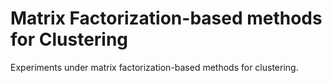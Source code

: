 # Matrix Factorization-based methods for Clustering

Experiments under matrix factorization-based methods for clustering.
